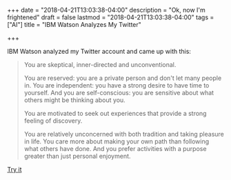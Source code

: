 +++
date = "2018-04-21T13:03:38-04:00"
description = "Ok, now I'm frightened"
draft = false
lastmod = "2018-04-21T13:03:38-04:00"
tags = ["AI"]
title = "IBM Watson Analyzes My Twitter"

+++

IBM Watson analyzed my Twitter account and came up with this:

> You are skeptical, inner-directed and unconventional.
> 
> You are reserved: you are a private person and don't let many people in. You
> are independent: you have a strong desire to have time to yourself. And you
> are self-conscious: you are sensitive about what others might be thinking
> about you.
> 
> You are motivated to seek out experiences that provide a strong feeling of
> discovery.
> 
> You are relatively unconcerned with both tradition and taking pleasure in
> life. You care more about making your own path than following what others have
> done. And you prefer activities with a purpose greater than just personal
> enjoyment.

[Try it](https://personality-insights-demo.ng.bluemix.net/)

